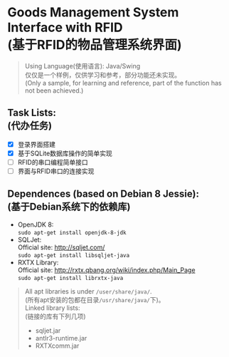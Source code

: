 Goods Management System Interface with RFID <br/> (基于RFID的物品管理系统界面)
=============================================

> Using Language(使用语言): Java/Swing    
> 仅仅是一个样例，仅供学习和参考，部分功能还未实现。    
> (Only a sample, for learning and reference, part of the function has not been achieved.)

Task Lists: <br/> (代办任务)
-----------
- [x] 登录界面搭建
- [x] 基于SQLite数据库操作的简单实现
- [ ] RFID的串口编程简单接口
- [ ] 界面与RFID串口的连接实现

Dependences (based on Debian 8 Jessie): <br/> (基于Debian系统下的依赖库)
------------
- OpenJDK 8:    
    `sudo apt-get install openjdk-8-jdk`
- SQLJet:    
    Official site: http://sqljet.com/    
    `sudo apt-get install libsqljet-java`
- RXTX Library:    
    Official site: http://rxtx.qbang.org/wiki/index.php/Main_Page    
    `sudo apt-get install librxtx-java`

> All apt libraries is under `/user/share/java/`.    
> (所有apt安装的包都在目录`/usr/share/java/`下)。    
> Linked library lists:    
> (链接的库有下列几项)
> - sqljet.jar    
> - antlr3-runtime.jar    
> - RXTXcomm.jar    
